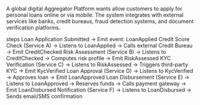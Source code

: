 A global digital Aggregator Platform wants allow customers to apply for personal loans online or via mobile. The system integrates with external services like banks, credit bureaus, fraud detection systems, and document verification platforms.

steps
Loan Application Submitted → Emit event: LoanApplied
Credit Score Check (Service A) → Listens to LoanApplied → Calls external Credit Bureau → Emit CreditChecked
Risk Assessment (Service B) → Listens to CreditChecked → Computes risk profile → Emit RiskAssessed
KYC Verification (Service C) → Listens to RiskAssessed → Triggers third-party KYC → Emit KycVerified
Loan Approval (Service D) → Listens to KycVerified → Approves loan → Emit LoanApproved
Loan Disbursement (Service E) → Listens to LoanApproved → Reserves funds → Calls payment gateway → Emit LoanDisbursed
Notification (Service F) → Listens to LoanDisbursed → Sends email/SMS confirmation
